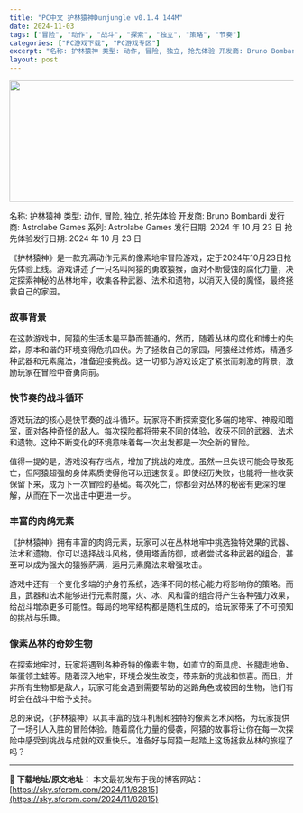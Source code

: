 ```yaml
---
title: "PC中文 护林猿神Dunjungle v0.1.4 144M"
date: 2024-11-03
tags: ["冒险", "动作", "战斗", "探索", "独立", "策略", "节奏"]
categories: ["PC游戏下载", "PC游戏专区"]
excerpt: "名称: 护林猿神 类型: 动作, 冒险, 独立, 抢先体验 开发商: Bruno Bombardi 发行商: Astrolabe Games 系列: Astrolabe Games 发行日期: 2024 年 10 月 23 日 抢先体验发行日期: 2024 年 10 月 23 日 《护林猿神》是一款&hellip;"
layout: post
---
```


<img class="aligncenter size-full wp-image-82816" src="https://sky.sfcrom.com/wp-content/uploads/2024/11/2024110308543936.webp" alt="" width="660" height="215" />

名称: 护林猿神
类型: 动作, 冒险, 独立, 抢先体验
开发商: Bruno Bombardi
发行商: Astrolabe Games
系列: Astrolabe Games
发行日期: 2024 年 10 月 23 日
抢先体验发行日期: 2024 年 10 月 23 日

《护林猿神》是一款充满动作元素的像素地牢冒险游戏，定于2024年10月23日抢先体验上线。游戏讲述了一只名叫阿猿的勇敢猿猴，面对不断侵蚀的腐化力量，决定探索神秘的丛林地牢，收集各种武器、法术和遗物，以消灭入侵的魔怪，最终拯救自己的家园。
<h3>故事背景</h3>
在这款游戏中，阿猿的生活本是平静而普通的。然而，随着丛林的腐化和博士的失踪，原本和谐的环境变得危机四伏。为了拯救自己的家园，阿猿经过修炼，精通多种武器和元素魔法，准备迎接挑战。这一切都为游戏设定了紧张而刺激的背景，激励玩家在冒险中奋勇向前。
<h3>快节奏的战斗循环</h3>
游戏玩法的核心是快节奏的战斗循环。玩家将不断探索变化多端的地牢、神殿和暗室，面对各种奇怪的敌人。每次探险都将带来不同的体验，收获不同的武器、法术和遗物。这种不断变化的环境意味着每一次出发都是一次全新的冒险。

值得一提的是，游戏没有存档点，增加了挑战的难度。虽然一旦失误可能会导致死亡，但阿猿超强的身体素质使得他可以迅速恢复。即使经历失败，也能将一些收获保留下来，成为下一次冒险的基础。每次死亡，你都会对丛林的秘密有更深的理解，从而在下一次出击中更进一步。
<h3>丰富的肉鸽元素</h3>
《护林猿神》拥有丰富的肉鸽元素，玩家可以在丛林地牢中挑选独特效果的武器、法术和遗物。你可以选择战斗风格，使用塔盾防御，或者尝试各种武器的组合，甚至可以成为强大的猿猴萨满，运用元素魔法来增强攻击。

游戏中还有一个变化多端的护身符系统，选择不同的核心能力将影响你的策略。而且，武器和法术能够进行元素附魔，火、冰、风和雷的组合将产生各种强力效果，给战斗增添更多可能性。每局的地牢结构都是随机生成的，给玩家带来了不可预知的挑战与乐趣。
<h3>像素丛林的奇妙生物</h3>
在探索地牢时，玩家将遇到各种奇特的像素生物，如直立的面具虎、长腿走地鱼、笨蛋领主蛙等。随着深入地牢，环境会发生改变，带来新的挑战和惊喜。而且，并非所有生物都是敌人，玩家可能会遇到需要帮助的迷路角色或被困的生物，他们有时会在战斗中给予支持。

总的来说，《护林猿神》以其丰富的战斗机制和独特的像素艺术风格，为玩家提供了一场引人入胜的冒险体验。随着腐化力量的侵袭，阿猿的故事将让你在每一次探险中感受到挑战与成就的双重快乐。准备好与阿猿一起踏上这场拯救丛林的旅程了吗？

---
📖 **下载地址/原文地址：** 本文最初发布于我的博客网站：[https://sky.sfcrom.com/2024/11/82815](https://sky.sfcrom.com/2024/11/82815)
